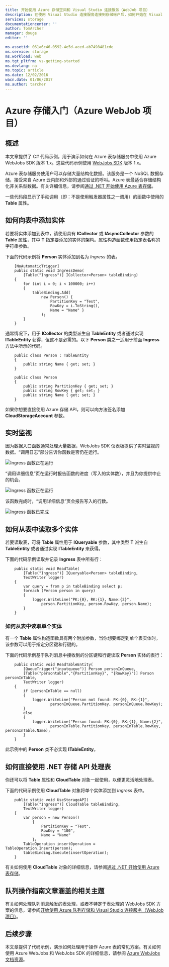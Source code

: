 ```yaml
---
title: 开始使用 Azure 存储空间和 Visual Studio 连接服务（WebJob 项目）
description: 在使用 Visual Studio 连接服务连接到存储帐户后，如何开始在 Visual Studio 的 Azure WebJobs 项目中使用 Azure 表存储
services: storage
documentationcenter: ''
author: TomArcher
manager: douge
editor: ''

ms.assetid: 061a6c46-0592-4e5d-aced-ab7498481cde
ms.service: storage
ms.workload: web
ms.tgt_pltfrm: vs-getting-started
ms.devlang: na
ms.topic: article
ms.date: 12/02/2016
wacn.date: 01/06/2017
ms.author: tarcher
---
```


# Azure 存储入门（Azure WebJob 项目）

## 概述

本文章提供了 C# 代码示例，用于演示如何在 Azure 表存储服务中使用 Azure WebJobs SDK 版本 1.x。这些代码示例使用 [WebJobs SDK](../app-service-web/websites-dotnet-webjobs-sdk.md) 版本 1.x。

Azure 表存储服务使用户可以存储大量结构化数据。该服务是一个 NoSQL 数据存储，接受来自 Azure 云内部和外部的通过验证的呼叫。Azure 表最适合存储结构化非关系型数据。有关详细信息，请参阅[通过 .NET 开始使用 Azure 表存储](./storage-dotnet-how-to-use-tables.md#create-a-table)。

一些代码段显示了手动调用（即：不是使用触发器属性之一调用）的函数中使用的 **Table** 属性。

## 如何向表中添加实体

若要将实体添加到表中，请使用具有 **ICollector<T>** 或 **IAsyncCollector<T>** 参数的 **Table** 属性，其中 **T** 指定要添加的实体的架构。属性构造函数使用指定表名称的字符串参数。

下面的代码示例将 **Person** 实体添加到名为 *Ingress* 的表。

```
    [NoAutomaticTrigger]
    public static void IngressDemo(
        [Table("Ingress")] ICollector<Person> tableBinding)
    {
        for (int i = 0; i < 100000; i++)
        {
            tableBinding.Add(
                new Person() {
                    PartitionKey = "Test",
                    RowKey = i.ToString(),
                    Name = "Name" }
                );
        }
    }
```

通常情况下，用于 **ICollector** 的类型派生自 **TableEntity** 或者通过实现 **ITableEntity** 获得，但这不是必需的。以下 **Person** 类之一适用于前面 **Ingress** 方法中所示的代码。

```
    public class Person : TableEntity
    {
        public string Name { get; set; }
    }

    public class Person
    {
        public string PartitionKey { get; set; }
        public string RowKey { get; set; }
        public string Name { get; set; }
    }
```

如果你想要直接使用 Azure 存储 API，则可以向方法签名添加 **CloudStorageAccount** 参数。

## 实时监视

因为数据入口函数通常处理大量数据，WebJobs SDK 仪表板提供了实时监视的数据。“调用日志”部分告诉你函数是否仍在运行。

![Ingress 函数正在运行](./media/vs-storage-webjobs-getting-started-tables/ingressrunning.png)

“调用详细信息”页在运行时报告函数的进度（写入的实体数），并且为你提供中止的机会。

![Ingress 函数正在运行](./media/vs-storage-webjobs-getting-started-tables/ingressprogress.png)

该函数完成时，“调用详细信息”页会报告写入的行数。

![Ingress 函数已完成](./media/vs-storage-webjobs-getting-started-tables/ingresssuccess.png)

## 如何从表中读取多个实体

若要读取表，可将 **Table** 属性用于 **IQueryable<T>** 参数，其中类型 **T** 派生自 **TableEntity** 或者通过实现 **ITableEntity** 来获得。

下面的代码示例读取并记录 **Ingress** 表中所有行：

```
    public static void ReadTable(
        [Table("Ingress")] IQueryable<Person> tableBinding,
        TextWriter logger)
    {
        var query = from p in tableBinding select p;
        foreach (Person person in query)
        {
            logger.WriteLine("PK:{0}, RK:{1}, Name:{2}",
                person.PartitionKey, person.RowKey, person.Name);
        }
    }
```

### 如何从表中读取单个实体

有一个 **Table** 属性构造函数具有两个附加参数，当你想要绑定到单个表实体时，该参数可以用于指定分区键和行键的。

下面的代码示例基于队列消息中接收到的分区键和行键读取 **Person** 实体的表行：

```
    public static void ReadTableEntity(
        [QueueTrigger("inputqueue")] Person personInQueue,
        [Table("persontable","{PartitionKey}", "{RowKey}")] Person personInTable,
        TextWriter logger)
    {
        if (personInTable == null)
        {
            logger.WriteLine("Person not found: PK:{0}, RK:{1}",
                    personInQueue.PartitionKey, personInQueue.RowKey);
        }
        else
        {
            logger.WriteLine("Person found: PK:{0}, RK:{1}, Name:{2}",
                    personInTable.PartitionKey, personInTable.RowKey, personInTable.Name);
        }
    }
```

此示例中的 **Person** 类不必实现 **ITableEntity**。

## 如何直接使用 .NET 存储 API 处理表

你还可以将 **Table** 属性和 **CloudTable** 对象一起使用，以便更灵活地处理表。

下面的代码示例使用 **CloudTable** 对象将单个实体添加到 *Ingress* 表中。

```
    public static void UseStorageAPI(
        [Table("Ingress")] CloudTable tableBinding,
        TextWriter logger)
    {
        var person = new Person()
            {
                PartitionKey = "Test",
                RowKey = "100",
                Name = "Name"
            };
        TableOperation insertOperation = TableOperation.Insert(person);
        tableBinding.Execute(insertOperation);
    }
```

有关如何使用 **CloudTable** 对象的详细信息，请参阅[通过 .NET 开始使用 Azure 表存储](./storage-dotnet-how-to-use-tables.md)。

## 队列操作指南文章涵盖的相关主题

有关如何处理队列消息触发的表处理，或者不特定于表处理的 WebJobs SDK 方案的信息，请参阅[开始使用 Azure 队列存储和 Visual Studio 连接服务（WebJob 项目）](./vs-storage-webjobs-getting-started-queues.md)。

## 后续步骤

本文章提供了代码示例，演示如何处理用于操作 Azure 表的常见方案。有关如何使用 Azure WebJobs 和 WebJobs SDK 的详细信息，请参阅 [Azure WebJobs 文档资源](../app-service-web/websites-webjobs-resources.md)。

<!---HONumber=Mooncake_0103_2017-->